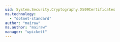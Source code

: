 ```yaml
---
uid: System.Security.Cryptography.X509Certificates
ms.technology: 
  - "dotnet-standard"
author: "mairaw"
ms.author: "mairaw"
manager: "wpickett"
---
```

